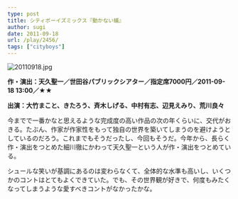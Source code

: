 ```yaml
---
type: post
title: シティボーイズミックス『動かない蟻』
author: sugi
date: 2011-09-18
url: /play/2456/
tags: ["cityboys"]
---
```

<img alt="20110918.jpg" src="/images/play/20110918.jpg" class="alignleft" />

**作・演出：天久聖一／世田谷パブリックシアター／指定席7000円／2011-09-18 13:00／★★**

**出演：大竹まこと、きたろう、斉木しげる、中村有志、辺見えみり、荒川良々**

今までで一番かなと思えるような完成度の高い作品の次の年くらいに、交代がおきる。たぶん、作家が作家性をもって独自の世界を築いてしまうのを避けようとしているのだろう。これまでもそうだったし、今回もそうだ。今年から、長らく作・演出をつとめた細川徹にかわって天久聖一という人が作・演出をつとめている。

シュールな笑いが基調にあるのは変わらなくて、全体的な水準も高いし、いくつかのコントはとてもよくできていた。でも、その世界観が好きで、何度もみたくなってしまうような愛すべきコントがなかったかな。

